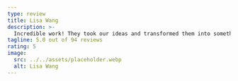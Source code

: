 ```yaml
---
type: review
title: Lisa Wang
description: >-
  Incredible work! They took our ideas and transformed them into something even better than we imagined. Highly professional and creative team with excellent project management skills.
tagline: 5.0 out of 94 reviews
rating: 5
image:
  src: ../../assets/placeholder.webp
  alt: Lisa Wang
---
```

